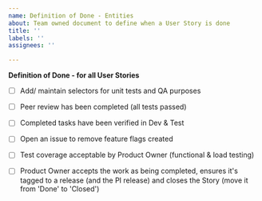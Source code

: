 ```yaml
---
name: Definition of Done - Entities
about: Team owned document to define when a User Story is done
title: ''
labels: ''
assignees: ''

---
```


**Definition of Done - for all User Stories**
- [ ] Add/ maintain selectors for unit tests and QA purposes

- [ ] Peer review has been completed (all tests passed)
- [ ] Completed tasks have been verified in Dev & Test

- [ ] Open an issue to remove feature flags created

- [ ] Test coverage acceptable by Product Owner (functional & load testing)
- [ ] Product Owner accepts the work as being completed, ensures it's tagged to a release (and the PI release) and closes the Story (move it from 'Done' to 'Closed')
